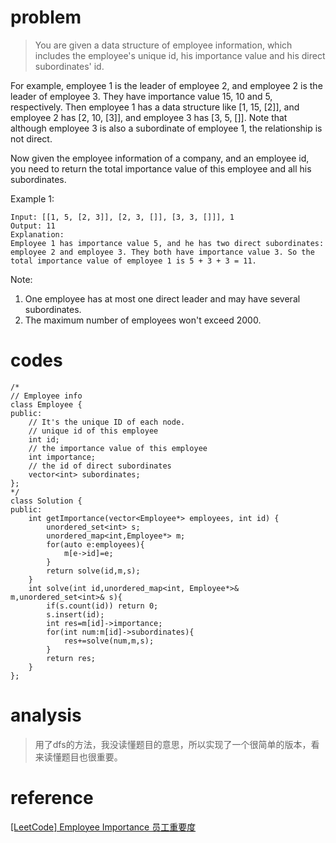 # problem
>You are given a data structure of employee information, which includes the employee's unique id, his importance value and his direct subordinates' id.

For example, employee 1 is the leader of employee 2, and employee 2 is the leader of employee 3. They have importance value 15, 10 and 5, respectively. Then employee 1 has a data structure like [1, 15, [2]], and employee 2 has [2, 10, [3]], and employee 3 has [3, 5, []]. Note that although employee 3 is also a subordinate of employee 1, the relationship is not direct.

Now given the employee information of a company, and an employee id, you need to return the total importance value of this employee and all his subordinates.

Example 1:
```
Input: [[1, 5, [2, 3]], [2, 3, []], [3, 3, []]], 1
Output: 11
Explanation:
Employee 1 has importance value 5, and he has two direct subordinates: employee 2 and employee 3. They both have importance value 3. So the total importance value of employee 1 is 5 + 3 + 3 = 11.
```
Note:
1. One employee has at most one direct leader and may have several subordinates.
2. The maximum number of employees won't exceed 2000.

# codes

```
/*
// Employee info
class Employee {
public:
    // It's the unique ID of each node.
    // unique id of this employee
    int id;
    // the importance value of this employee
    int importance;
    // the id of direct subordinates
    vector<int> subordinates;
};
*/
class Solution {
public:
    int getImportance(vector<Employee*> employees, int id) {
        unordered_set<int> s;
        unordered_map<int,Employee*> m;
        for(auto e:employees){
            m[e->id]=e;
        }
        return solve(id,m,s);
    }
    int solve(int id,unordered_map<int, Employee*>& m,unordered_set<int>& s){
        if(s.count(id)) return 0;
        s.insert(id);
        int res=m[id]->importance;
        for(int num:m[id]->subordinates){
            res+=solve(num,m,s);
        }
        return res;
    }
};
```

# analysis
>用了dfs的方法，我没读懂题目的意思，所以实现了一个很简单的版本，看来读懂题目也很重要。


# reference

[[LeetCode] Employee Importance 员工重要度][1]

[1]: http://www.cnblogs.com/grandyang/p/7639798.html
